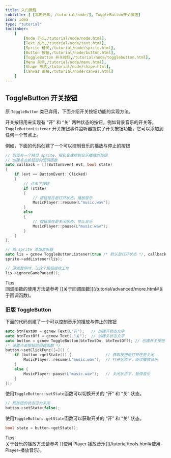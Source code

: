 ```yaml
---
title: 入门教程
subtitle: [ [常用元素, /tutorial/node/], ToggleButton开关按钮]
icon: idea
type: "tutorial"
toclinker: 
    [
        [Node 节点,/tutorial/node/node.html],
        [Text 文本,/tutorial/node/text.html],
        [Sprite 精灵,/tutorial/node/sprite.html],
        [Button 按钮,/tutorial/node/button.html],
        [ToggleButton 开关按钮,/tutorial/node/togglebutton.html],
        [Menu 菜单,/tutorial/node/menu.html],
        [Shape 形状,/tutorial/node/shape.html],
        [Canvas 画布,/tutorial/node/canvas.html]
    ]
---
```


## ToggleButton 开关按钮

原 `ToggleButton` 类已弃用，下面介绍开关按钮功能的实现方法。

开关按钮用来实现有 “开” 和 “关” 两种状态的按钮，例如背景音乐的开关等，`ToggleButtonListener` 开关按钮事件监听器提供了开关按钮功能，它可以添加到任何一个节点上。

例如，下面的代码创建了一个可以控制音乐的播放与停止的按钮

```cpp
// 假设有一个精灵 sprite，把它变成控制音乐播放的按钮
// 创建点击按钮后的回调函数
auto callback = [](ButtonEvent evt, bool state)
{
    if (evt == ButtonEvent::Clicked)
    {
        // 点击了按钮
        if (state)
        {
            // 按钮现在是打开状态，播放音乐
            MusicPlayer::resume(L"music.wav");
        }
        else
        {
            // 按钮现在是关闭状态，停止音乐
            MusicPlayer::pause(L"music.wav");
        }
    }
};

// 给 sprite 添加监听器
auto lis = gcnew ToggleButtonListener(true /* 默认是打开状态 */, callback);
sprite->addListener(lis);

// 游戏暂停时，让这个按钮继续工作
lis->ignoreGamePaused();
```

<div class="ui info message"><div class="header">Tips </div>
回调函数的使用方法请参考 [[关于回调函数]](/tutorial/advanced/more.html#关于回调函数)。
</div>

### 旧版 ToggleButton

下面的代码创建了一个可以控制音乐的播放与停止的按钮

```cpp
auto btnTextOn = gcnew Text(L"开");   // 创建开状态文字
auto btnTextOff = gcnew Text(L"关");  // 创建关状态文字
auto button = gcnew ToggleButton(btnTextOn, btnTextOff); // 创建开关按钮
/* 设置点击按钮的回调函数 */
button->setClickFunc([=]() {
    if (button->getState()) {               // 获取按钮是打开还是关闭
        MusicPlayer::resume(L"music.wav");  // 打开状态下，继续播放音乐
    }
    else {
        MusicPlayer::pause(L"music.wav");   // 关闭状态下，暂停音乐
    }
});
```

使用`ToggleButton::setState`函数可以切换开关的 “开” 和 “关” 状态。

```cpp
// 把按钮的状态设为关闭
button->setState(false);
```

使用`ToggleButton::getState`函数可以获取开关的 “开” 和 “关” 状态。

```cpp
bool state = button->getState();
```

<div class="ui info message"><div class="header">Tips </div>
关于音乐的播放方法请参考 [[使用 Player 播放音乐]](/tutorial/tools.html#使用-Player-播放音乐)。
</div>
